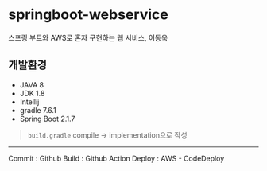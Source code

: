# springboot-webservice
스프링 부트와 AWS로 혼자 구현하는 웹 서비스, 이동욱

## 개발환경
- JAVA 8
- JDK 1.8
- Intellij
- gradle 7.6.1
- Spring Boot 2.1.7

> `build.gradle` compile -> implementation으로 작성

---
Commit : Github
Build : Github Action
Deploy : AWS - CodeDeploy
